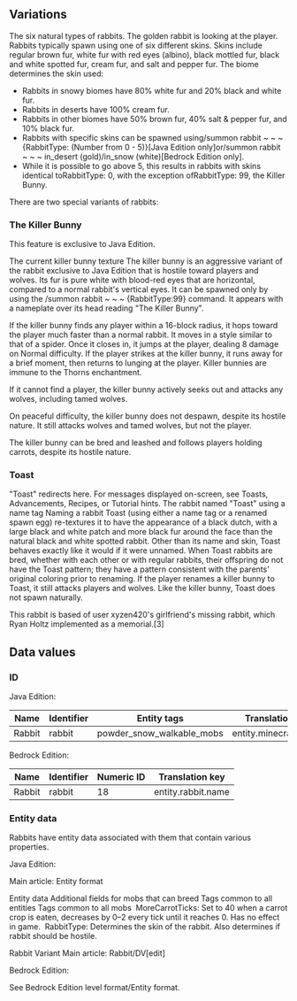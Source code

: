 ## Variations
The six natural types of rabbits. The golden rabbit is looking at the player.
Rabbits typically spawn using one of six different skins. Skins include regular brown fur, white fur with red eyes (albino), black mottled fur, black and white spotted fur, cream fur, and salt and pepper fur. The biome determines the skin used:

- Rabbits in snowy biomes have 80% white fur and 20% black and white fur.
- Rabbits in deserts have 100% cream fur.
- Rabbits in other biomes have 50% brown fur, 40% salt & pepper fur, and 10% black fur.
- Rabbits with specific skins can be spawned using/summon rabbit ~ ~ ~ {RabbitType: (Number from 0 - 5)}‌[Java Edition  only]or/summon rabbit ~ ~ ~ in_desert (gold)/in_snow (white)‌[Bedrock Edition  only].
- While it is possible to go above 5, this results in rabbits with skins identical toRabbitType: 0, with the exception ofRabbitType: 99, the Killer Bunny.

There are two special variants of rabbits:


### The Killer Bunny

  

This feature is exclusive to  Java Edition. 


The current killer bunny texture
The killer bunny is an aggressive variant of the rabbit exclusive to Java Edition that is hostile toward players and wolves. Its fur is pure white with blood-red eyes that are horizontal, compared to a normal rabbit's vertical eyes. It can be spawned only by using the /summon rabbit ~ ~ ~ {RabbitType:99} command. It appears with a nameplate over its head reading "The Killer Bunny".

If the killer bunny finds any player within a 16-block radius, it hops toward the player much faster than a normal rabbit. It moves in a style similar to that of a spider. Once it closes in, it jumps at the player, dealing 8 damage on Normal difficulty. If the player strikes at the killer bunny, it runs away for a brief moment, then returns to lunging at the player. Killer bunnies are immune to the Thorns enchantment.

If it cannot find a player, the killer bunny actively seeks out and attacks any wolves, including tamed wolves.

On peaceful difficulty, the killer bunny does not despawn, despite its hostile nature. It still attacks wolves and tamed wolves, but not the player.

The killer bunny can be bred and leashed and follows players holding carrots, despite its hostile nature.

### Toast
"Toast" redirects here. For messages displayed on-screen, see Toasts, Advancements, Recipes, or Tutorial hints.
The rabbit named "Toast" using a name tag
Naming a rabbit Toast (using either a name tag or a renamed spawn egg) re-textures it to have the appearance of a black dutch, with a large black and white patch and more black fur around the face than the natural black and white spotted rabbit. Other than its name and skin, Toast behaves exactly like it would if it were unnamed. When Toast rabbits are bred, whether with each other or with regular rabbits, their offspring do not have the Toast pattern; they have a pattern consistent with the parents' original coloring prior to renaming. If the player renames a killer bunny to Toast, it still attacks players and wolves. Like the killer bunny, Toast does not spawn naturally.

This rabbit is based of user xyzen420's girlfriend's missing rabbit, which Ryan Holtz implemented as a memorial.[3]


## Data values
### ID
Java Edition:

| Name   | Identifier | Entity tags               | Translation key         |
|--------|------------|---------------------------|-------------------------|
| Rabbit | rabbit     | powder_snow_walkable_mobs | entity.minecraft.rabbit |

Bedrock Edition:

| Name   | Identifier | Numeric ID | Translation key    |
|--------|------------|------------|--------------------|
| Rabbit | rabbit     | 18         | entity.rabbit.name |

### Entity data
Rabbits have entity data associated with them that contain various properties.

Java Edition:

Main article: Entity format

 Entity data
Additional fields for mobs that can breed
Tags common to all entities
Tags common to all mobs
 MoreCarrotTicks: Set to 40 when a carrot crop is eaten, decreases by 0–2 every tick until it reaches 0. Has no effect in game.
 RabbitType: Determines the skin of the rabbit. Also determines if rabbit should be hostile.


Rabbit Variant
Main article: Rabbit/DV[edit]

Bedrock Edition:

See Bedrock Edition level format/Entity format.

